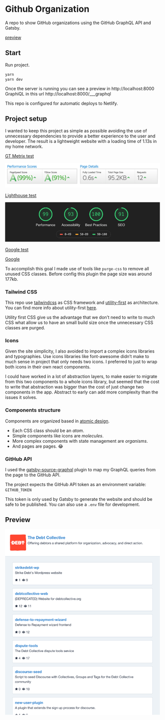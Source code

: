 # Github Organization
A repo to show GitHub organizations using the GitHub GraphQL API and Gatsby.

[preview](https://the-debtcollective.netlify.app/)

## Start
Run project.
```
yarn
yarn dev
```

Once the server is running you can see a preview in http://localhost:8000 GraphiQL in this url http://localhost:8000/___graphql 

This repo is configured for automatic deploys to Netlify.

## Project setup
I wanted to keep this project as simple as possible avoiding the use of unnecessary dependencies to provide a better experience to the user and developer. The result is a lightweight website with a loading time of 1.13s in my home network.

[GT Metrix test](https://gtmetrix.com/reports/5ed2d4bf9e825000075a35bd--the-debtcollective.netlify.app/4yRImsgI)

![GT Metrix](/readme/performance-test.png)

[Lighthouse test](https://lighthouse-dot-webdotdevsite.appspot.com//lh/html?url=https%3A%2F%2Fdeploy-preview-13--the-debtcollective.netlify.app%2F)

![Lighouse](/readme/lighthouse-test.png)

[Google test](https://developers.google.com/speed/pagespeed/insights/?hl=es&url=https%3A%2F%2Fdeploy-preview-13--the-debtcollective.netlify.app%2F&tab=mobile)

[Google ](/readme/google-test.png)


To accomplish this goal I made use of tools like `purge-css` to remove all unused CSS classes. Before config this plugin the page size was around 177kb.

### Tailwind CSS
This repo use [tailwindcss](https://tailwindcss.com/) as CSS framework and [utility-first](https://critter.blog/2018/06/08/in-defense-of-functional-css/) as architecture. You can find more info about utility-first [here](https://tailwindcss.com/docs/utility-first).

Utility first CSS give us the advantage that we don’t need to write to much CSS what allow us to have an small build size once the unnecessary CSS classes are purged.

### Icons
Given the site simplicity, I also avoided to import a complex icons libraries and typographies. Use icons libraries like font-awesome didn’t make to much sense in project that only needs two icons. I preferred to just to wrap both icons in their own react components.

I could have worked in a lot of abstraction layers, to make easier to migrate from this two components to a whole icons library, but seemed that the cost to write that abstraction was bigger than the cost of just change two components in the app. Abstract to early can add more complexity than the issues it solves.

### Components structure
Components are organized based in [atomic design](https://bradfrost.com/blog/post/atomic-web-design/).
* Each CSS class should be an _atom_.
* Simple components like icons are _molecules_.
* More complex components with state management are _organisms_.
* And pages are pages. 😂

### GitHub API
I used the [gatsby-source-graphql](https://www.gatsbyjs.org/packages/gatsby-source-graphql/) plugin to map my GraphQL queries from the page to the GitHub API.

The project expects the GitHub API token as an environment variable: `GITHUB_TOKEN`

This token is only used by Gatsby to generate the website and should be safe to be published. You can also use a `.env` file for development. 

## Preview
![Preview](/readme/preview.jpg)

